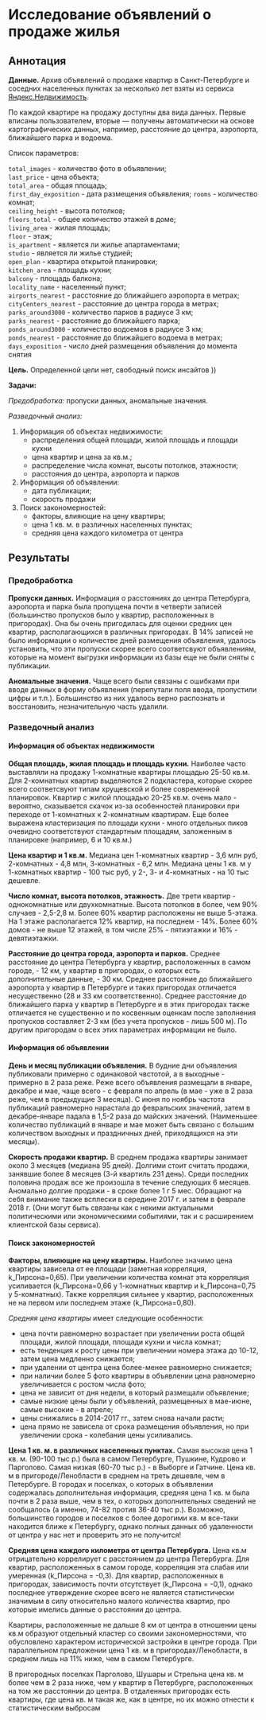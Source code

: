 # Исследование объявлений о продаже жилья
## Аннотация
**Данные.** Архив объявлений о продаже квартир в Санкт-Петербурге и соседних населенных пунктах за несколько лет взяты из сервиса [Яндекс.Недвижимость](https://realty.ya.ru/). 

По каждой квартире на продажу доступны два вида данных. Первые вписаны пользователем, вторые — получены автоматически на основе картографических данных, например, расстояние до центра, аэропорта, ближайшего парка и водоема.

Список параметров:

`total_images` - количество фото в объявлении;     
`last_price` - цена объекта;           
`total_area` - общая площадь;      
`first_day_exposition` - дата размещения объявления;
`rooms` - количество комнат;                   
`ceiling_height` - высота потолков;        
`floors_total` - общее количество этажей в доме;      
`living_area` - жилая площадь;           
`floor` - этаж;                  
`is_apartment` - является ли жилье апартаментами;       
`studio` - является ли жилье студией;              
`open_plan` - квартира открытой планировки;             
`kitchen_area` - площадь кухни;       
`balcony` - площадь балкона;               
`locality_name` - населенный пункт;          
`airports_nearest` - расстояние до ближайшего аэропорта в метрах;  
`cityCenters_nearest` - расстояние до центра города в метрах;   
`parks_around3000` - количество парков в радиусе 3 км;    
`parks_nearest` - расстояние до ближайшего парка;         
`ponds_around3000` - количество водоемов в радиусе 3 км;      
`ponds_nearest` - расстояние до ближайшего водоема в метрах;          
`days_exposition` - число дней размещения объявления до момента снятия 

**Цель.** Определенной цели нет, свободный поиск инсайтов ))

**Задачи:**

*Предобработка:* пропуски данных, аномальные значения.

*Разведочный анализ:*
1. Информация об объектах недвижимости:
   - распределения общей площади, жилой площадь и площади кухни
   - цена квартир и цена за кв.м.;
   - распределение числа комнат, высоты потолков, этажности;
   - расстояния до центра, аэропорта и парков
2. Информация об объявлении:
   - дата публикации;
   - скорость продажи
3. Поиск закономерностей:
   - факторы, влияющие на цену квартиры;
   - цена 1 кв. м. в различных населенных пунктах;
   - средняя цена каждого километра от центра
   
## Результаты

### Предобработка
**Пропуски данных.**  Информация о расстояниях до центра Петербурга, аэропорта и парка была пропущена почти в четверти записей (большинство пропусков было у квартир, расположенных в пригородах). Она бы очень пригодилась для оценки средних цен квартир, располагающихся в различных пригородах. В 14% записей не было информации о количестве дней размещения объявления, удалось установить, что эти пропуски скорее всего соответсвуют объявлениям, которые на момент выгрузки информации из базы еще не были сняты с публикации.

**Аномальные значения.** Чаще всего были связаны с ошибками при вводе данных в форму объявления (перепутали поля ввода, пропустили цифры и т.п.). Большинство из них удалось верно распознать и восстановить, незначительную  часть удалили.

### Разведочный анализ
#### Информация об объектах недвижимости
**Общая площадь, жилая площадь и площадь кухни.** Наиболее часто выставляли на продажу 1-комнатные квартиры площадью 25-50 кв.м. Для 2-комнатных квартир выделяются 2 подкластера, которые скорее всего соответсвуют типам хрущевской и более современной планировок. Квартир с жилой площадью 20-25 кв.м. очень мало - вероятно, сказывается скачок из-за особенностей планировки при переходе от 1-комнатных к 2-комнатным квартирам. Еще более выражена кластеризация по площади кухни - много отдельных пиков очевидно соответствуют стандартным площадям, заложенным в планировке (например, 6 и 10 кв.м.)

**Цена квартир и 1 кв.м.** Медиана цен 1-комнатных квартир - 3,6 млн руб, 2-комнатных - 4,8 млн, 3-комнатных - 6,2 млн. Медиана цены 1 кв. м у 1-комнатных квартир - 100 тыс руб, у 2-, 3- и 4-комнатных - на 10 тыс дешевле. 

**Число комнат, высота потолков, этажность.** Две трети квартир - однокомнатные или двухкомнатные. Высота потолков в более, чем 90% случаев - 2,5-2,8 м. Более 60% квартир расположены не выше 5-этажа. На 1 этаже располагается 12% квартир, на последнем - 14%. Более 60% домов - не выше 12 этажей, в том числе 25% - пятиэтажки и 16% - девятиэтажки.

**Расстояние до центра города, аэропорта и парков.** Среднее расстояние до центра Петербурга у квартир, расположенных в самом городе, - 12 км, у квартир в  пригородах, о которых есть дополнительные данные, - 30 км. Среднее расстояние до ближайшего аэропорта у квартир в Петербурге и таких пригородах отличается несущественно (28 и 33 км соответственно). Среднее расстояние до ближайшего парка у квартир в Петербурге и в этих пригородах также отличается не существенно и по косвенным оценкам после заполнения пропусков составляет 2-3 км (без учета пропусков - лишь 500 м). По другим пригородам о всех этих параметрах информации не было.

#### Информация об объявлении
**День и месяц публикации объявления.** В будние дни объявления публиковали примерно с одинаковой чвстотой, а в выходные - примерно в 2 раза реже. Реже всего объявления размещали в январе, декабре и мае, чаще всего - с февраля по апрель (в мае - уже в 2 раза реже, чем в предыдущие 3 месяца). С июня по ноябрь частота публикаций равномерно нарастала до февральских значений, затем в декабре-январе падала в 1,5-2 раза до майских значений. (Наименьшее количество публикаций в январе и мае может быть связано с большим количеством выходных и праздничных дней, приходящихся на эти месяцы).

**Скорость продажи квартир.** В среднем продажа квартиры занимает около 3 месяцев (медиана 95 дней). Долгими стоит считать продажи, занявшие более 8 месяцев (3-й квартиль 231 день). Среди последних половина продаж все же произошла в течение следующих 6 месяцев. Аномально долгие продажи - в сроке более 1 г 5 мес. Обращают на себя внимание также всплески в середине 2017 г. и затем в феврале 2018 г. (Они могут быть связаны как с некими актуальными политическими или экономическими событиями, так и с расширением клиентской базы сервиса).

#### Поиск закономерностей
**Факторы, влияющие на цену квартиры.** Наиболее значимо цена квартиры зависела от ее площади (заметная корреляция, k_Пирсона=0,65). При увеличении количества комнат эта корреляция усиливается (k_Пирсона=0,66 у 1-комнатных квартир и k_Пирсона=0,75 у 5-комнатных). Также корреляция сильнее у квартир, расположенных не на первом или последнем этаже (k_Пирсона=0,80).

*Средняя цена квартиры* имеет следующие особенности:
- цена почти равномерно возрастает при увеличении роста общей площади, жилой площади, площади кухни и числа комнат;
- есть тенденция к росту цены при увеличении номера этажа до 10-12, затем цена медленно снижается;
- при удалении от центра цена более-менее равномерно снижается;
- при наличии более 5 фото квартиры в объявлении цена равномерно увеличивается с ростом числа фото;
- цена не зависит от дня недели, в который размещали объявление;
- самые низкие цены были у объявлений, размещенных в мае-июне, самые высокие - в апреле;
- цены снижались в 2014-2017 гг., затем снова начали расти;
- цена прямо не зависела от срока размещения объявления, но при увеличении срока - колебания цены усиливались.

**Цена 1 кв. м. в различных населенных пунктах.** Самая высокая цена 1 кв. м. (90-100 тыс р.) была в самом Петербурге, Пушкине, Кудрово и Парголово. Самая низкая (60-70 тыс р.) - в Выборге и Гатчине. Цена кв. м в пригороде/Ленобласти в среднем на треть дешевле, чем в Петербурге. В городах и поселках, о которых в объявлении содержалась дополнительная информация, средняя цена 1 кв. м была почти в 2 раза выше, чем в тех, о которых дополнительных сведений не сообщалось (а именно, 74-82 против 36-40 тыс р.). Возможно, большинство городов и поселков с более дорогими кв. м все-таки находится ближе к Петербургу, однако полных данных об удаленности от центра у нас нет и проверить это не получится!

**Cредняя цена каждого километра от центра Петербурга.** Цена кв.м отрицательно коррелирует с расстоянием до центра Петербурга. Для квартир, расположенных в самом городе, корреляция эта слабая или умеренная (k_Пирсона = -0,3). Для квартир, расположенных в пригородах, зависимость почти отсутствует (k_Пирсона = -0,1), однако последнее утверждение скорее всего не является статистически значимым в силу относительно малого количества квартир, про которые имелись данные о расстоянии до центра. 

Квартиры, расположенные не дальше 8 км от центра в отношении цены кв.м образуют отдельный кластер со своими закономерностями, что обусловлено характером исторической застройки в центре города. При параллельном предложении цена 1 кв. м в пригородах/Ленобласти, в среднем лишь на 11% ниже, чем в самом Петербурге. 

В пригородных поселках Парголово, Шушары и Стрельна цена кв. м более чем в 2 раза ниже, чем у квартир в Петербурге, расположенных на том же расстоянии до центра. В отдаленных пригородах есть квартиры, где цена кв. м такая же, как в центре, но их можно отнести к статистическим выбросам